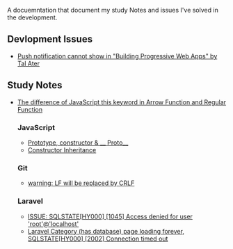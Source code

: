 A docuemntation that document my study Notes and issues I've solved in the development.

## Devlopment Issues

* [Push notification cannot show in "Building Progressive Web Apps" by Tal Ater](/docs/pwa.md)


## Study Notes

* [The difference of JavaScript this keyword in Arrow Function and Regular Function](/docs/this.md)

  ### JavaScript
  * [Prototype, constructor & __ Proto__ ](/docs/js_proto.md)
  * [Constructor Inheritance](/docs/constructor_inheritance.md)

  ### Git
  * [warning: LF will be replaced by CRLF](/docs/lf-crlf.md)
  


  ### Laravel
  * [ISSUE: SQLSTATE[HY000] [1045] Access denied for user 'root'@'localhost'](/docs/laravel_issue1.md)
  * [Laravel Category (has database) page loading forever, SQLSTATE[HY000] [2002] Connection timed out](/docs/laravel_issue2.md)
